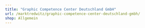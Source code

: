 ```yaml
---
title: "Graphic Competence Center Deutschland GmbH"
url: /marktredwitz/graphic-competence-center-deutschland-gmbh/
shop: Allgemein
---
```

